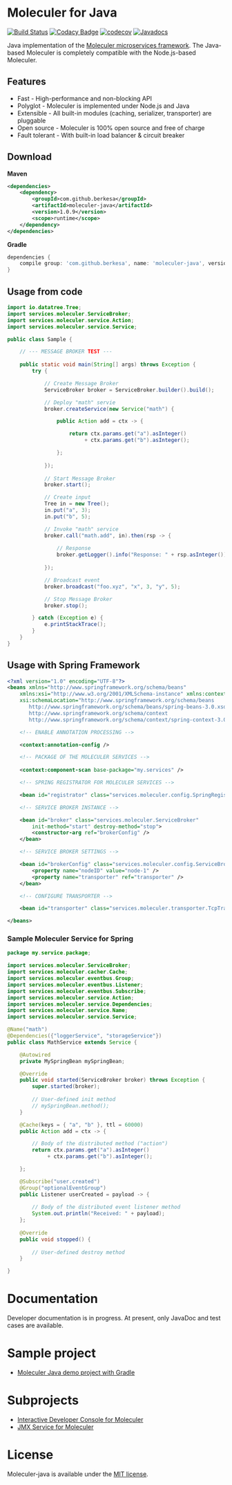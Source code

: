 # Moleculer for Java

[![Build Status](https://travis-ci.org/moleculer-java/moleculer-java.svg?branch=master)](https://travis-ci.org/moleculer-java/moleculer-java)
[![Codacy Badge](https://api.codacy.com/project/badge/Grade/b26c4ff30c6b4cb4a5536b5c1de0c317)](https://www.codacy.com/app/berkesa/moleculer-java?utm_source=github.com&amp;utm_medium=referral&amp;utm_content=moleculer-java/moleculer-java&amp;utm_campaign=Badge_Grade)
[![codecov](https://codecov.io/gh/moleculer-java/moleculer-java/branch/master/graph/badge.svg)](https://codecov.io/gh/moleculer-java/moleculer-java)
[![Javadocs](https://www.javadoc.io/badge/com.github.berkesa/moleculer-java.svg)](https://www.javadoc.io/doc/com.github.berkesa/moleculer-java)

Java implementation of the [Moleculer microservices framework](http://moleculer.services/).
The Java-based Moleculer is completely compatible with the Node.js-based Moleculer.

## Features

* Fast - High-performance and non-blocking API
* Polyglot - Moleculer is implemented under Node.js and Java
* Extensible - All built-in modules (caching, serializer, transporter) are pluggable
* Open source - Moleculer is 100% open source and free of charge
* Fault tolerant - With built-in load balancer &amp; circuit breaker

## Download

**Maven**

```xml
<dependencies>
	<dependency>
		<groupId>com.github.berkesa</groupId>
		<artifactId>moleculer-java</artifactId>
		<version>1.0.9</version>
		<scope>runtime</scope>
	</dependency>
</dependencies>
```

**Gradle**

```gradle
dependencies {
	compile group: 'com.github.berkesa', name: 'moleculer-java', version: '1.0.9' 
}
```

## Usage from code

```java
import io.datatree.Tree;
import services.moleculer.ServiceBroker;
import services.moleculer.service.Action;
import services.moleculer.service.Service;

public class Sample {

	// --- MESSAGE BROKER TEST ---
	
	public static void main(String[] args) throws Exception {
		try {

			// Create Message Broker
			ServiceBroker broker = ServiceBroker.builder().build();

			// Deploy "math" servie
			broker.createService(new Service("math") {

				public Action add = ctx -> {

					return ctx.params.get("a").asInteger()
						 + ctx.params.get("b").asInteger();

				};
			
			});
						
			// Start Message Broker
			broker.start();

			// Create input
			Tree in = new Tree();
			in.put("a", 3);
			in.put("b", 5);

			// Invoke "math" service
			broker.call("math.add", in).then(rsp -> {
				
				// Response
				broker.getLogger().info("Response: " + rsp.asInteger());
				
			});

			// Broadcast event
			broker.broadcast("foo.xyz", "x", 3, "y", 5);

			// Stop Message Broker
			broker.stop();

		} catch (Exception e) {
			e.printStackTrace();
		}
	}
}
```

## Usage with Spring Framework

```xml
<?xml version="1.0" encoding="UTF-8"?>
<beans xmlns="http://www.springframework.org/schema/beans"
	xmlns:xsi="http://www.w3.org/2001/XMLSchema-instance" xmlns:context="http://www.springframework.org/schema/context"
	xsi:schemaLocation="http://www.springframework.org/schema/beans
	   http://www.springframework.org/schema/beans/spring-beans-3.0.xsd
	   http://www.springframework.org/schema/context
	   http://www.springframework.org/schema/context/spring-context-3.0.xsd">

	<!-- ENABLE ANNOTATION PROCESSING -->

	<context:annotation-config />

	<!-- PACKAGE OF THE MOLECULER SERVICES -->
	
	<context:component-scan base-package="my.services" />

	<!-- SPRING REGISTRATOR FOR MOLECULER SERVICES -->

	<bean id="registrator" class="services.moleculer.config.SpringRegistrator" depends-on="broker" />

	<!-- SERVICE BROKER INSTANCE -->

	<bean id="broker" class="services.moleculer.ServiceBroker"
		init-method="start" destroy-method="stop">
		<constructor-arg ref="brokerConfig" />
	</bean>

	<!-- SERVICE BROKER SETTINGS -->

	<bean id="brokerConfig" class="services.moleculer.config.ServiceBrokerConfig">
		<property name="nodeID" value="node-1" />
		<property name="transporter" ref="transporter" />
	</bean>

	<!-- CONFIGURE TRANSPORTER -->

	<bean id="transporter" class="services.moleculer.transporter.TcpTransporter" />

</beans>
```

### Sample Moleculer Service for Spring

```java
package my.service.package;

import services.moleculer.ServiceBroker;
import services.moleculer.cacher.Cache;
import services.moleculer.eventbus.Group;
import services.moleculer.eventbus.Listener;
import services.moleculer.eventbus.Subscribe;
import services.moleculer.service.Action;
import services.moleculer.service.Dependencies;
import services.moleculer.service.Name;
import services.moleculer.service.Service;

@Name("math")
@Dependencies({"loggerService", "storageService"})
public class MathService extends Service {

	@Autowired
	private MySpringBean mySpringBean;

	@Override
	public void started(ServiceBroker broker) throws Exception {
		super.started(broker);
		
		// User-defined init method
		// mySpringBean.method();
	}

	@Cache(keys = { "a", "b" }, ttl = 60000)
	public Action add = ctx -> {

		// Body of the distributed method ("action")
		return ctx.params.get("a").asInteger()
			 + ctx.params.get("b").asInteger();

	};

	@Subscribe("user.created")
	@Group("optionalEventGroup")
	public Listener userCreated = payload -> {
		
		// Body of the distributed event listener method
		System.out.println("Received: " + payload);
	};
	
	@Override
	public void stopped() {
		
		// User-defined destroy method
	}

}
```

# Documentation
Developer documentation is in progress. At present, only JavaDoc and test cases are available.

# Sample project

* [Moleculer Java demo project with Gradle](https://moleculer-java.github.io/moleculer-java-gradle-demo/)

# Subprojects

* [Interactive Developer Console for Moleculer](https://moleculer-java.github.io/moleculer-java-repl/)
* [JMX Service for Moleculer](https://moleculer-java.github.io/moleculer-java-jmx/)

# License
Moleculer-java is available under the [MIT license](https://tldrlegal.com/license/mit-license).
